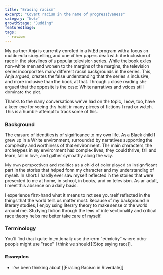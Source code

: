 ```yaml
---
title: "Erasing racism"
excerpt: "Covert racism in the name of progressiveness"
category: "Note"
growthStage: "Budding"
featuredImage: 
tags:
 - racism
---
```

My partner Anja is currently enrolled in a M.Ed program with a focus on multimedia storytelling, and one of her papers dealt with the inclusion of race in the storylines of a popular television series. While the book exiles non-white men and women to the margins of the margins, the television series incorporates many different racial backgrounds in the series. This, Anja argued, creates the false understanding that the series is inclusive, and more inclusive than the book, at that. Through a close reading she argued that the opposite is the case: White narratives and voices still dominate the plot.

Thanks to the many conversations we've had on the topic, I now, too, have a keen eye for seeing this habit in many pieces of fictions I read or watch. This is a humble attempt to track some of this.

### Background
The erasure of identities is of significance to my own life. As a Black child I grew up in a White environment, surrounded by narratives supporting the complexity and worthiness of that environment. The main characters, the archetypes in my environment had complex lives, they could thrive, fail and learn, fall in love, and gather sympathy along the way.

My own perspectives and realities as a child of color played an insignificant part in the stories that helped form my character and my understanding of myself. In short: I hardly ever saw myself reflected in the stories that were presented to me at home, in school, in books, and on television. As an adult, I meet this absence on a daily basis.

I experience first-hand what it means to not see yourself reflected in the things that the world tells us matter most. Because of my background in literary studies, I enjoy using literary theory to make sense of the world around me. Studying fiction through the lens of intersectionality and critical race theory helps me better take care of myself.

### Terminology
You'll find that I quite intentionally use the term "ethnicity" where other people might use "race". I think we should [[Stop saying race]].

### Examples
- I've been thinking about [[Erasing Racism in Riverdale]]